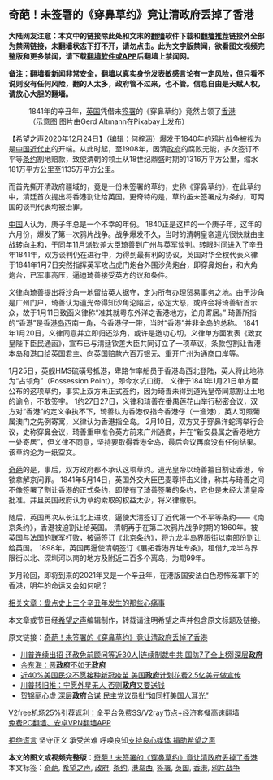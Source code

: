  <h2>奇葩！未签署的《穿鼻草约》竟让清政府丢掉了香港</h2> <p class="notice"><b>大陆网友注意：本文中的链接除此处和文末的<a href="https://github.com/bannedbook/fanqiang" >翻墙</a>软件下载和<a href="https://github.com/killgcd/justmysocks/blob/master/README.md">翻墙推荐</a>链接外全部为禁网链接，未翻墙状态下打不开，请勿点击。此为文字版禁闻，欲看图文视频完整版和更多禁闻，请下载<a href="https://github.com/bannedbook/fanqiang">翻墙软件或APP</a>后翻墙上禁闻网。</p><p>备注：翻墙看新闻非常安全，翻墙以真实身份发表敏感言论有一定风险，但只看不说则没有任何风险，翻的人太多，政府管不过来，也不管。信息自由是天赋人权，请放心大胆的翻墙。</b></p>  <div class="entry"> <figure><figcaption>1841年的辛丑年，<a href="https://www.bannedbook.org/bnews/tag/%e8%8b%b1%e5%9b%bd/" class="st_tag internal_tag" rel="tag" title="标签 英国 下的日志">英国</a>凭借未<a href="https://www.bannedbook.org/bnews/tag/%E7%AD%BE%E7%BD%B2/" class="st_tag internal_tag" rel="tag" title="标签 签署 下的日志">签署</a>的《穿鼻草约》竟然占领了<a href="https://www.bannedbook.org/bnews/tag/%e9%a6%99%e6%b8%af/" class="st_tag internal_tag" rel="tag" title="标签 香港 下的日志">香港</a>（示意图  图片由Gerd Altmann在Pixabay上发布）</figcaption></figure> <p>【<span class='wp_keywordlink_affiliate'><a href="https://www.soundofhope.org" title="希望之声" target="_blank">希望之声</a></span>2020年12月24日】（编辑：何梓涵）爆发于1840年的<a href="https://www.bannedbook.org/bnews/tag/%E9%B8%A6%E7%89%87%E6%88%98%E4%BA%89/" class="st_tag internal_tag" rel="tag" title="标签 鸦片战争 下的日志">鸦片战争</a>被视为是<span class='wp_keywordlink'><a href="https://www.bannedbook.org/forum2/topic987.html" title="中国近代史" target="_blank">中国近代史</a></span>的开端。从此时起，至1908年，因清<a href="https://www.bannedbook.org/bnews/tag/%e6%94%bf%e5%ba%9c/" class="st_tag internal_tag" rel="tag" title="标签 政府 下的日志">政府</a>的腐败无能，多次签订不平等<a href="https://www.bannedbook.org/bnews/tag/%E6%9D%A1%E7%BA%A6/" class="st_tag internal_tag" rel="tag" title="标签 条约 下的日志">条约</a>割地赔款，致使清朝的领土从18世纪鼎盛时期的1316万平方公里，缩水181万平方公里至1135万平方公​​里。</p> <p>而首先撕开清政府疆域的，竟是一份未签署的草约，史称《穿鼻草约》，在此草约中，清廷首次提出将香港割让给英国。更奇特的是，草约虽未签署成为条约，可两国的谈判代表均被治罪。</p> <p><span class='wp_keywordlink_affiliate'><a href="https://www.bannedbook.org/" title="中国" target="_blank">中国</a></span>人认为，庚子年总是一个不幸的年份。 1840正是这样的一个庚子年，这年的六月份，爆发了第一次鸦片战争。战争爆发不久，当时的清朝皇帝道光很快就由主战转向主和，于同年11月派钦差大臣琦善到广州与英军谈判。转眼时间进入了辛丑年1841年，双方谈判仍在进行中，为得到最有利的协议，英国对华全权代表义律于1841年1月7日突然指挥英军攻占虎门炮台外围沙角炮台，即穿鼻炮台，和大角炮台，已军事高压，逼迫琦善接受英方的议和条件。</p>  <p>义律向琦善提出将沙角一地留给英人据守，定为所有办理贸易事务之地。由于沙角是广州门户，琦善认为道光帝得知沙角沦陷后，必定大怒，或许会将琦善斩首示众，故于1月11日致函义律称“准其就粤东外洋之香港地方，泊舟寄居。” 琦善所指的“香港”是香<a href="https://www.bannedbook.org/bnews/tag/%E6%B8%AF%E5%B2%9B%E8%A5%BF/" class="st_tag internal_tag" rel="tag" title="标签 港岛西 下的日志">港岛西</a>南一角，今香港仔一带，当时“香港”并非全岛的总称。 1841年1月20日，义律同意并立即归还沙角，或许是邀功心切，义律单方面发表《致女皇陛下臣民通函》，宣布已与清廷钦差大臣共同订立了一项草议，条款包割让香港本岛和港口给英国君主、向英国赔款六百万银元、重开广州为通商口岸等。</p> <p>1月25日，英舰HMS硫磺号抵港，卑路乍率船员于香港岛西北登陆，英人将此地称为“占领角”（Possession Point），即今水坑口街。 义律于1841年1月21日单方面公布的这项草约，事实上双方未正式签约，因为琦善未得到道光皇帝同意割让土地的谕令，不敢签字。 1约27日27日，义律和琦善在番禺莲花山举行秘密会议，双方对“香港”的定义争执不下，琦善认为香港仅指今香港仔（一渔港），英人可照葡属澳门之先例寄寓，义律认为香港指全岛。 2月10日，双方又于穿鼻洋蛇湾举行会议，史称穿鼻会议，琦善重申准令英方前来广州通商，并在“新安县属之香港地方一处寄居”，但义律不同意，坚持要取得香港全岛，最后会议再度没有任何结果。该草约沦为一纸空文。</p> <p><a href="https://www.bannedbook.org/bnews/tag/%e5%a5%87%e8%91%a9/" class="st_tag internal_tag" rel="tag" title="标签 奇葩 下的日志">奇葩</a>的是，事后，双方政府都不承认这项草约。道光皇帝以琦善擅自割让香港，令锁拿解京问罪。 1841年5月14日，英国外交大臣巴麦尊抨击义律，称其与琦善之间不像签署了割让香港的正式条约，即使有了琦善签署的条约，它也是未经大清皇帝批准。并且英国政府认为草约索取的权益太少，将义律撤职。</p>  <p>随后，英国再次从长江北上进攻，逼使大清签订了近代第一个不平等条约——《南京条约》，香港被迫割让给英国。 清朝再于在第二次鸦片战争时期的1860年。被英国与法国的联军打败，被逼签订《北京条约》，将九龙半岛界限街以南部份割让给英国。 1898年，英国再逼使清朝签订《展拓香港界址专条》，租借九龙半岛界限街以北、深圳河以南的地方及附近二百多个离岛，为期99年。</p> <p>岁月轮回，即将到来的2021年又是一个辛丑年，在港版国安法白色恐怖笼罩下的香港，明年的命运又会如何呢？</p> <p><a href="https://www.soundofhope.org/post/456325">相关文章：盘点史上三个辛丑年发生的那些心痛事</a></p>  <p>本文章或节目经<a href="https://www.bannedbook.org/bnews/tag/%e5%b8%8c%e6%9c%9b%e4%b9%8b%e5%a3%b0/" class="st_tag internal_tag" rel="tag" title="标签 希望之声 下的日志">希望之声</a>编辑制作，转载请注明希望之声并包含原文标题及链接。</p> <p>原文链接：<a class="src_link"  href="https://www.soundofhope.org/post/456973" target="_blank">奇葩！未签署的《穿鼻草约》竟让清政府丢掉了香港</a></p> <ul class='op-related-articles' title='相关阅读'> <li><a href='https://www.bannedbook.org/bnews/taiwannews/20201225/1454506.html' target='_blank'>川普连续出招 还赦免前顾问等近30人|连续制裁中共 国防7子全上榜|深层<b>政府</b></a></li> <li><a href='https://www.bannedbook.org/bnews/baitai/20201225/1454498.html' target='_blank'>余东海：恶<b>政府</b>不如无<b>政府</b></a></li> <li><a href='https://www.bannedbook.org/bnews/worldnews/usa/20201225/1454444.html' target='_blank'>近40%美国民众不愿接种新冠疫苗 美国<b>政府</b>计划花费2.5亿美元做宣传</a></li> <li><a href='https://www.bannedbook.org/bnews/cnnews/20201225/1454443.html' target='_blank'>川普转旧推：宁愿外星无人 否则<b>政府</b>又要送钱</a></li> <li><a href='https://www.bannedbook.org/bnews/topimagenews/20201225/1454420.html' target='_blank'>贺锦丽心虚 深层<b>政府</b>合谋 民主党议员批“如同打美国人耳光”</a></li> </ul> <p class="texttj"> <a href="https://www.bannedbook.org/forum23/topic22702.html" target="_blank">V2free机场25%引荐返利：全平台免费SS/V2ray节点+经济套餐高速翻墙</a><br/> <a href="https://github.com/bannedbook/fanqiang/wiki/%E7%A6%81%E9%97%BB%E7%BD%91%E5%AE%89%E5%8D%93%E7%BF%BB%E5%A2%99%E6%96%B0%E9%97%BBAPP" target="_blank">免费PC翻墙、安卓VPN翻墙APP</a></p><p><span class='wp_keywordlink'><a href="https://www.bannedbook.org/forum2/topic1584.html" title="《拒绝谎言》" target="_blank">拒绝谎言</a></span> 坚守正义 承受苦难 呼唤良知<a href="/page/donate">支持良心媒体 捐助希望之声</a></p> <a name='sharetosocial'></a>       <div><b>本文的图文或视频完整版</b>：<a href='https://www.bannedbook.org/bnews/comments/20201225/1454529.html'>奇葩！未签署的《穿鼻草约》竟让清政府丢掉了香港</a></div>  </div><!--END ENTRY--> <div class="postfooter"> <div>本文标签：<a href="https://www.bannedbook.org/bnews/tag/%e5%a5%87%e8%91%a9/" rel="tag">奇葩</a>, <a href="https://www.bannedbook.org/bnews/tag/%e5%b8%8c%e6%9c%9b%e4%b9%8b%e5%a3%b0/" rel="tag">希望之声</a>, <a href="https://www.bannedbook.org/bnews/tag/%e6%94%bf%e5%ba%9c/" rel="tag">政府</a>, <a href="https://www.bannedbook.org/bnews/tag/%E6%9D%A1%E7%BA%A6/" rel="tag">条约</a>, <a href="https://www.bannedbook.org/bnews/tag/%E6%B8%AF%E5%B2%9B%E8%A5%BF/" rel="tag">港岛西</a>, <a href="https://www.bannedbook.org/bnews/tag/%E7%AD%BE%E7%BD%B2/" rel="tag">签署</a>, <a href="https://www.bannedbook.org/bnews/tag/%e8%8b%b1%e5%9b%bd/" rel="tag">英国</a>, <a href="https://www.bannedbook.org/bnews/tag/%e9%a6%99%e6%b8%af/" rel="tag">香港</a>, <a href="https://www.bannedbook.org/bnews/tag/%E9%B8%A6%E7%89%87%E6%88%98%E4%BA%89/" rel="tag">鸦片战争</a></div>  </div><!--END POSTFOOTER--> 